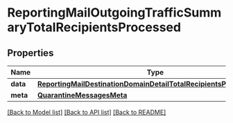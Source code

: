 # ReportingMailOutgoingTrafficSummaryTotalRecipientsProcessed

## Properties
Name | Type | Description | Notes
------------ | ------------- | ------------- | -------------
**data** | [**ReportingMailDestinationDomainDetailTotalRecipientsProcessedData**](ReportingMailDestinationDomainDetailTotalRecipientsProcessedData.md) |  | [optional] 
**meta** | [**QuarantineMessagesMeta**](QuarantineMessagesMeta.md) |  | [optional] 

[[Back to Model list]](../README.md#documentation-for-models) [[Back to API list]](../README.md#documentation-for-api-endpoints) [[Back to README]](../README.md)


